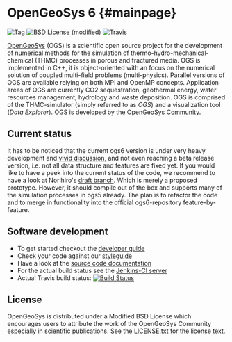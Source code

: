 OpenGeoSys 6                                                      {#mainpage}
============

[![Tag](https://img.shields.io/github/tag/ufz/ogs.svg?style=flat-square)](https://github.com/ufz/ogs/releases)
[![BSD License (modified)](http://img.shields.io/badge/license-BSD-blue.svg?style=flat-square)](https://github.com/ufz/ogs/blob/master/LICENSE.txt)
[![Travis](https://img.shields.io/travis/ufz/ogs.svg?style=flat-square)](https://travis-ci.org/ufz/ogs)

[OpenGeoSys][ogs] (OGS) is a scientific open source project for the development of
numerical methods for the simulation of thermo-hydro-mechanical-chemical
(THMC) processes in porous and fractured media. OGS is implemented in C++, it
is object-oriented with an focus on the numerical solution of coupled multi-field
problems (multi-physics). Parallel versions of OGS are available relying on
both MPI and OpenMP concepts. Application areas of OGS are currently CO2
sequestration, geothermal energy, water resources management, hydrology and
waste deposition. OGS is comprised of the THMC-simulator (simply referred to as
*OGS*) and a visualization tool (*Data Explorer*). OGS is developed by the
[OpenGeoSys Community][ogs].

## Current status ##

It has to be noticed that the current ogs6 version is under very heavy development
and [vivid discussion](https://github.com/ufz/ogs/issues), and not even reaching a
beta release version, i.e. not all data structure and features are fixed yet. If
you would like to have a peek into the current status of the code, we recommend to
have a look at Norihiro's [draft branch](https://github.com/norihiro-w/ogs/tree/draft).
Which is merely a proposed prototype. However, it should compile out of the box
and supports many of the simulation processes in ogs5 already. The plan is to
refactor the code and to merge in functionality into the official ogs6-repository
feature-by-feature.

## Software development ##

- To get started checkout the [developer guide][devguide]
- Check your code against our [styleguide](http://ufz.github.io/styleguide/cppguide.xml)
- Have a look at the [source code documentation][docs]
- For the actual build status see the [Jenkins-CI server][jenkins-ci]
- Actual Travis build status: [![Build Status](https://travis-ci.org/ufz/ogs.png)](https://travis-ci.org/ufz/ogs)

## License ##

OpenGeoSys is distributed under a Modified BSD License which encourages users to
attribute the work of the OpenGeoSys Community especially in scientific
publications. See the [LICENSE.txt][license-source] for the license text.

[ogs]: http://www.opengeosys.org
[devguide]: http://docs.opengeosys.org/docs/devguide
[jenkins-ci]: https://svn.ufz.de:8443/job/OGS-6/
[docs]: http://doxygen.opengeosys.org
[license-source]: https://github.com/ufz/ogs/blob/master/LICENSE.txt
